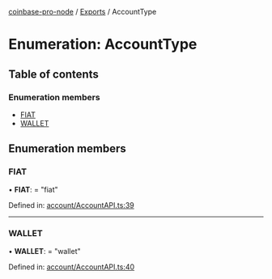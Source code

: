 [coinbase-pro-node](../README.md) / [Exports](../modules.md) / AccountType

# Enumeration: AccountType

## Table of contents

### Enumeration members

- [FIAT](accounttype.md#fiat)
- [WALLET](accounttype.md#wallet)

## Enumeration members

### FIAT

• **FIAT**: = "fiat"

Defined in: [account/AccountAPI.ts:39](https://github.com/bennycode/coinbase-pro-node/blob/baa73d4/src/account/AccountAPI.ts#L39)

---

### WALLET

• **WALLET**: = "wallet"

Defined in: [account/AccountAPI.ts:40](https://github.com/bennycode/coinbase-pro-node/blob/baa73d4/src/account/AccountAPI.ts#L40)

